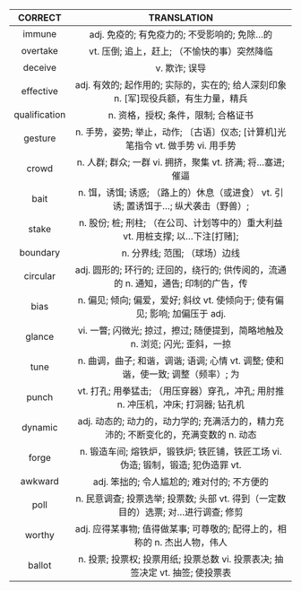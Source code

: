 |    CORRECT    |                                      TRANSLATION                                      |
|:-------------:|:-------------------------------------------------------------------------------------:|
|     immune    |                      adj. 免疫的; 有免疫力的; 不受影响的; 免除…的                     |
|    overtake   |                      vt. 压倒; 追上，赶上; （不愉快的事）突然降临                     |
|    deceive    |                                     v. 欺诈; 误导                                     |
|   effective   |  adj. 有效的; 起作用的; 实际的，实在的; 给人深刻印象 n. [军]现役兵额，有生力量，精兵  |
| qualification |                          n. 资格，授权; 条件，限制; 合格证书                          |
|    gesture    |    n. 手势，姿势; 举止，动作; 〔古语〕仪态; [计算机]光笔指令 vt. 做手势 vi. 用手势    |
|     crowd     |               n. 人群; 群众; 一群 vi. 拥挤，聚集 vt. 挤满; 将…塞进; 催逼              |
|      bait     |   n. 饵，诱饵; 诱惑; （路上的）休息（或进食） vt. 引诱; 置诱饵于…; 纵犬袭击（野兽）;  |
|     stake     |     n. 股份; 桩; 刑柱; （在公司、计划等中的）重大利益 vt. 用桩支撑; 以…下注[打赌];    |
|    boundary   |                             n. 分界线; 范围; （球场）边线                             |
|    circular   |  adj. 圆形的; 环行的; 迂回的，绕行的; 供传阅的，流通的 n. 通知，通告; 印制的广告，传  |
|      bias     |      n. 偏见; 倾向; 偏爱，爱好; 斜纹 vt. 使倾向于; 使有偏见; 影响; 加偏压于 adj.      |
|     glance    |      vi. 一瞥; 闪微光; 掠过，擦过; 随便提到，简略地触及 n. 浏览; 闪光; 歪斜，一掠     |
|      tune     |    n. 曲调，曲子; 和谐，调谐; 语调; 心情 vt. 调整; 使和谐，使一致; 调整（频率）; 为   |
|     punch     |   vt. 打孔; 用拳猛击; （用压穿器）穿孔，冲孔; 用肘推 n. 冲压机，冲床; 打洞器; 钻孔机  |
|    dynamic    | adj. 动态的; 动力的，动力学的; 充满活力的，精力充沛的; 不断变化的，充满变数的 n. 动态 |
|     forge     |    n. 锻造车间; 熔铁炉，锻铁炉; 铁匠铺，铁匠工场 vi. 伪造; 锻制，锻造; 犯伪造罪 vt.   |
|    awkward    |                      adj. 笨拙的; 令人尴尬的; 难对付的; 不方便的                      |
|      poll     |   n. 民意调查; 投票选举; 投票数; 头部 vt. 得到（一定数目的）选票; 对…进行调查; 修剪   |
|     worthy    |       adj. 应得某事物; 值得做某事; 可尊敬的; 配得上的，相称的 n. 杰出人物，伟人       |
|     ballot    |     n. 投票; 投票权; 投票用纸; 投票总数 vi. 投票表决; 抽签决定 vt. 抽签; 使投票表     |
